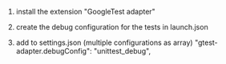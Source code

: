 1. install the extension "GoogleTest adapter"

2. create the debug configuration for the tests  in launch.json

3. add to settings.json (multiple configurations as array)
        "gtest-adapter.debugConfig": "unittest_debug",